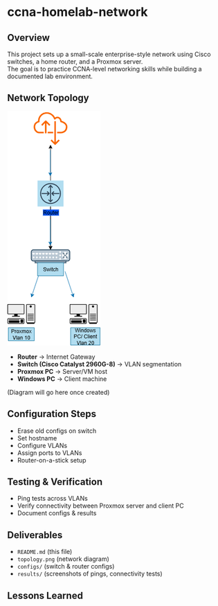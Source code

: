 # ccna-homelab-network

## Overview
This project sets up a small-scale enterprise-style network using Cisco switches, a home router, and a Proxmox server.  
The goal is to practice CCNA-level networking skills while building a documented lab environment.

## Network Topology
![Lab Topology](topology.png)
- **Router** → Internet Gateway  
- **Switch (Cisco Catalyst 2960G-8)** → VLAN segmentation  
- **Proxmox PC** → Server/VM host  
- **Windows PC** → Client machine  

(Diagram will go here once created)

## Configuration Steps
- Erase old configs on switch  
- Set hostname  
- Configure VLANs  
- Assign ports to VLANs  
- Router-on-a-stick setup  

## Testing & Verification
- Ping tests across VLANs  
- Verify connectivity between Proxmox server and client PC  
- Document configs & results  

## Deliverables
- `README.md` (this file)  
- `topology.png` (network diagram)  
- `configs/` (switch & router configs)  
- `results/` (screenshots of pings, connectivity tests)

## Lessons Learned
